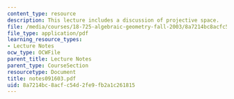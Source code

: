 ```yaml
---
content_type: resource
description: This lecture includes a discussion of projective space.
file: /media/courses/18-725-algebraic-geometry-fall-2003/8a7214bc8acfc54d2fe9fb2a1c261815_notes091603.pdf
file_type: application/pdf
learning_resource_types:
- Lecture Notes
ocw_type: OCWFile
parent_title: Lecture Notes
parent_type: CourseSection
resourcetype: Document
title: notes091603.pdf
uid: 8a7214bc-8acf-c54d-2fe9-fb2a1c261815
---
```

